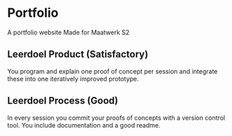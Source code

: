 # Portfolio

A portfolio website
Made for Maatwerk S2

## Leerdoel Product (Satisfactory)
You program and explain one proof of concept per session and integrate these into one iteratively improved prototype.

## Leerdoel Process (Good)
In every session you commit your proofs of concepts with a version control tool. You include documentation and a good readme.
